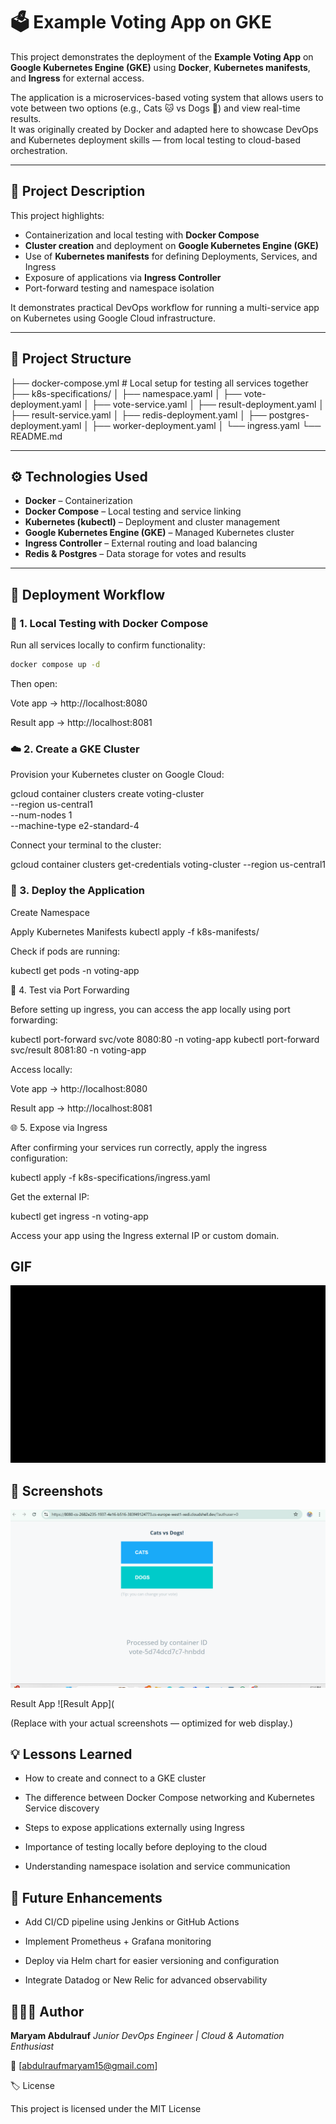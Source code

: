 # 🗳️ Example Voting App on GKE

This project demonstrates the deployment of the **Example Voting App** on **Google Kubernetes Engine (GKE)** using **Docker**, **Kubernetes manifests**, and **Ingress** for external access.  

The application is a microservices-based voting system that allows users to vote between two options (e.g., Cats 🐱 vs Dogs 🐶) and view real-time results.  
It was originally created by Docker and adapted here to showcase DevOps and Kubernetes deployment skills — from local testing to cloud-based orchestration.

---

## 📝 Project Description

This project highlights:
- Containerization and local testing with **Docker Compose**
- **Cluster creation** and deployment on **Google Kubernetes Engine (GKE)**
- Use of **Kubernetes manifests** for defining Deployments, Services, and Ingress
- Exposure of applications via **Ingress Controller**
- Port-forward testing and namespace isolation

It demonstrates practical DevOps workflow for running a multi-service app on Kubernetes using Google Cloud infrastructure.

---

## 🧩 Project Structure

├── docker-compose.yml # Local setup for testing all services together
├── k8s-specifications/
│ ├── namespace.yaml
│ ├── vote-deployment.yaml
│ ├── vote-service.yaml
│ ├── result-deployment.yaml
│ ├── result-service.yaml
│ ├── redis-deployment.yaml
│ ├── postgres-deployment.yaml
│ ├── worker-deployment.yaml
│ └── ingress.yaml
└── README.md


---

## ⚙️ Technologies Used

- **Docker** – Containerization  
- **Docker Compose** – Local testing and service linking  
- **Kubernetes (kubectl)** – Deployment and cluster management  
- **Google Kubernetes Engine (GKE)** – Managed Kubernetes cluster  
- **Ingress Controller** – External routing and load balancing  
- **Redis & Postgres** – Data storage for votes and results  

---

## 🚀 Deployment Workflow

### 🧱 1. Local Testing with Docker Compose

Run all services locally to confirm functionality:

```bash
docker compose up -d
```
Then open:

Vote app → http://localhost:8080

Result app → http://localhost:8081

### ☁️ 2. Create a GKE Cluster

Provision your Kubernetes cluster on Google Cloud:

gcloud container clusters create voting-cluster \
  --region us-central1 \
  --num-nodes 1 \
  --machine-type e2-standard-4


Connect your terminal to the cluster:

gcloud container clusters get-credentials voting-cluster --region us-central1

### 🧩 3. Deploy the Application
Create Namespace


Apply Kubernetes Manifests
kubectl apply -f k8s-manifests/


Check if pods are running:

kubectl get pods -n voting-app

🔁 4. Test via Port Forwarding

Before setting up ingress, you can access the app locally using port forwarding:

kubectl port-forward svc/vote 8080:80 -n voting-app
kubectl port-forward svc/result 8081:80 -n voting-app


Access locally:

Vote app → http://localhost:8080

Result app → http://localhost:8081

🌐 5. Expose via Ingress

After confirming your services run correctly, apply the ingress configuration:

kubectl apply -f k8s-specifications/ingress.yaml


Get the external IP:

kubectl get ingress -n voting-app


Access your app using the Ingress external IP or custom domain.
## GIF
![GIF](https://github.com/Maryamcoco/example-voting-app-on-gke/blob/main/voting%20gif.gif)

## 📸 Screenshots
![Vote App](https://github.com/Maryamcoco/example-voting-app-on-gke/blob/main/Screenshot%202025-10-22%20161428.png)

Result App
![Result App](
	

(Replace with your actual screenshots — optimized for web display.)

## 💡 Lessons Learned

- How to create and connect to a GKE cluster

- The difference between Docker Compose networking and Kubernetes Service discovery

- Steps to expose applications externally using Ingress

- Importance of testing locally before deploying to the cloud

- Understanding namespace isolation and service communication

## 🧰 Future Enhancements

- Add CI/CD pipeline using Jenkins or GitHub Actions

- Implement Prometheus + Grafana monitoring

- Deploy via Helm chart for easier versioning and configuration

- Integrate Datadog or New Relic for advanced observability


## 👩🏽‍💻 Author

**Maryam Abdulrauf**
*Junior DevOps Engineer | Cloud & Automation Enthusiast*

📧 [abdulraufmaryam15@gmail.com]

🏷️ License

This project is licensed under the MIT License


